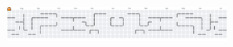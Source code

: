<picture>
  <source media="(prefers-color-scheme: dark)" srcset="https://raw.githubusercontent.com/ManoelaMeloOliv/ManoelaMeloOliv/output/pacman-contribution-graph-dark.svg">
  <source media="(prefers-color-scheme: light)" srcset="https://raw.githubusercontent.com/ManoelaMeloOliv/ManoelaMeloOliv/output/pacman-contribution-graph.svg">
  <img alt="pacman contribution graph" src="https://raw.githubusercontent.com/ManoelaMeloOliv/ManoelaMeloOliv/output/pacman-contribution-graph.svg">
</picture>

